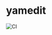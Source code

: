 # yamedit

![CI](https://github.com/BrandwatchLtd/kuber-webhook/workflows/CI/badge.svg?branch=master&event=push)